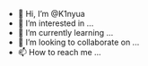 - 👋 Hi, I’m @K1nyua
- 👀 I’m interested in ...
- 🌱 I’m currently learning ...
- 💞️ I’m looking to collaborate on ...
- 📫 How to reach me ...

<!---
K1nyua/K1nyua is a ✨ special ✨ repository because its `README.md` (this file) appears on your GitHub profile.
You can click the Preview link to take a look at your changes.
--->

